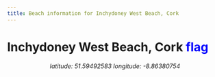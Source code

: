```yaml
---
title: Beach information for Inchydoney West Beach, Cork
---
```

# Inchydoney West Beach, Cork <span class="material-icons" style="color: blue;">flag</span>

<div align="center"><i>latitude: 51.59492583 longitude: -8.86380754</i></div>